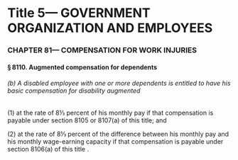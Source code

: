
# Title 5— GOVERNMENT ORGANIZATION AND EMPLOYEES
### CHAPTER 81— COMPENSATION FOR WORK INJURIES
#### § 8110. Augmented compensation for dependents
###### (b) A disabled employee with one or more dependents is entitled to have his basic compensation for disability augmented

(1) at the rate of 8⅓ percent of his monthly pay if that compensation is payable under section 8105 or 8107(a) of this title; and

(2) at the rate of 8⅓ percent of the difference between his monthly pay and his monthly wage-earning capacity if that compensation is payable under section 8106(a) of this title .
